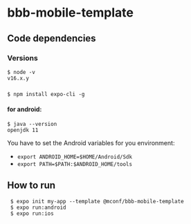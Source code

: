 #  bbb-mobile-template

## Code dependencies

### Versions

    $ node -v
    v16.x.y

### 
    $ npm install expo-cli -g

#### for android:
    $ java --version
    openjdk 11
    
You have to set the Android variables for you environment: 
 - `export ANDROID_HOME=$HOME/Android/Sdk`
 - `export PATH=$PATH:$ANDROID_HOME/tools` 



## How to run
     $ expo init my-app --template @mconf/bbb-mobile-template
     $ expo run:android  
     $ expo run:ios
